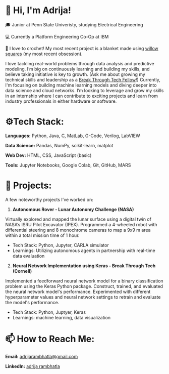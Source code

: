 # 👋 Hi, I'm Adrija!
🎓 Junior at Penn State Univeristy, studying Electrical Engineering

💻 Currently a Platform Engineering Co-Op at IBM

🧶 I love to crochet! My most recent project is a blanket made using [willow squares](https://www.youtube.com/watch?v=CgpVRrcbTwA&t=919s&ab_channel=CrochetwithYarnhild) (my most recent obsession). 

I love tackling real-world problems through data analysis and predictive modeling. I’m big on continuously learning and building my skills, and believe taking initiative is key to growth. (Ask me about growing my technical skills and leadership as a [Break Through Tech Fellow](https://www.breakthroughtech.org/)!) Currently, I'm focusing on building machine learning models and diving deeper into data science and cloud networks. I’m looking to leverage and grow my skills in an internship where I can contribute to exciting projects and learn from industry professionals in either hardware or software.


# ⚙️Tech Stack:

**Languages:** Python, Java, C, MatLab, G-Code, Verilog, LabVIEW

**Data Science:** Pandas, NumPy, scikit-learn, matplot

**Web Dev:** HTML, CSS, JavaScript (basic)

**Tools:** Jupyter Notebooks, Google Colab, Git, GitHub, MARS 

# 🚀 Projects:
A few noteworthy projects I’ve worked on:

1. **Autonomous Rover - Lunar Autonomy Challenge (NASA)** 

Virtually explored and mapped the lunar surface using a digital twin of NASA’s ISRU Pilot Excavator (IPEX). Programmed a 4-wheeled robot with differential steering and 8 monochrome cameras to map a 9x9 m area within a total mission time of 1 hour.
* Tech Stack: Python, Jupyter, CARLA simulator
* Learnings: Utilizing autonomous agents in partnership with real-time data evaluation
  
2. **Neural Network Implementation using Keras - Break Through Tech (Cornell)** 

Implemented a feedforward neural network model for a binary classification problem using the Keras Python package. Construct, trained, and evaluated the neural network model's performance. Experimented with different hyperparameter values and neural network settings to retrain and evaluate the model's performance.
* Tech Stack: Python, Juptyer, Keras
* Learnings: machine learning, data visualization

# 📫 How to Reach Me:
**Email:** adrijarambhatla@gmail.com

**LinkedIn:** [adrija rambhatla](https://www.linkedin.com/in/adrija-rambhatla-5b55341b5/)
